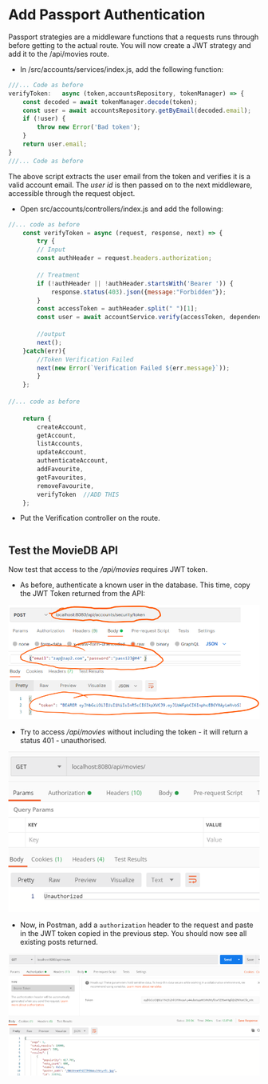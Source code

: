 # Add Passport Authentication

Passport strategies are a middleware functions that a requests runs through before getting to the actual route.​ You will now create a JWT strategy and add it to the /api/movies route.

+ In /src/accounts/services/index.js, add the following function:

~~~javascript
///... Code as before 
verifyToken:   async (token,accountsRepository, tokenManager) => {
    const decoded = await tokenManager.decode(token);
    const user = await accountsRepository.getByEmail(decoded.email);
    if (!user) {
        throw new Error('Bad token');
    }
    return user.email;
}
///... Code as before 
~~~

The above script extracts the user email from the token and verifies it is a valid account email. The *user id* is then passed on to the next middleware, accessible through the request object.



+ Open src/accounts/controllers/index.js and add the following:

~~~javascript
//... code as before
    const verifyToken = async (request, response, next) => {
        try { 
        // Input
        const authHeader = request.headers.authorization;

        // Treatment
        if (!authHeader || !authHeader.startsWith('Bearer ')) {
            response.status(403).json({message:"Forbidden"});
        }
        const accessToken = authHeader.split(" ")[1];
        const user = await accountService.verify(accessToken, dependencies);

        //output
        next();
    }catch(err){
        //Token Verification Failed
        next(new Error(`Verification Failed ${err.message}`));
        }
    };

//... code as before

    return {
        createAccount,
        getAccount,
        listAccounts,
        updateAccount,
        authenticateAccount,
        addFavourite,
        getFavourites,
        removeFavourite,
        verifyToken  //ADD THIS
    };
~~~



+ Put the Verification controller on the route.

~~~javascript
~~~





## Test the MovieDB API

Now test that access to the */api/movies* requires JWT token.

+ As before, authenticate a known user in the database. This time, copy the JWT Token returned from the API:

![Get JWT Token](./img/user3.png)

+ Try to access */api/movies* without including the token - it will return a status 401 - unauthorised. 

![No/invalid JWT Token](./img/user5.png)

+ Now, in Postman, add a ``authorization`` header to the request and paste in the JWT token copied in the previous step. You should now see all existing posts returned.

![No/invalid JWT Token](./img/user7.png)